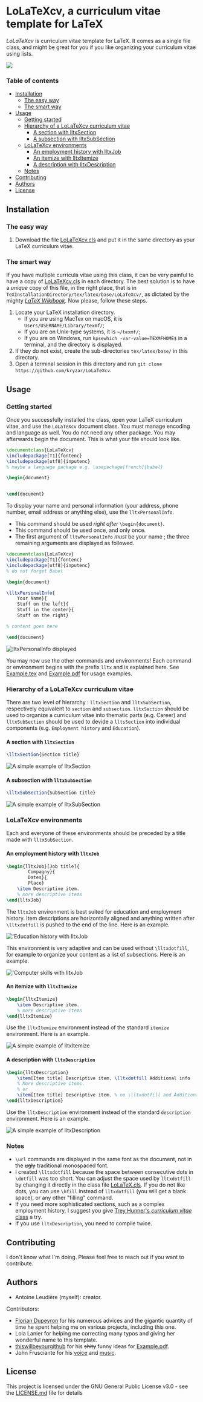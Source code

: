 # LoLaTeXcv, a curriculum vitae template for LaTeX

*LoLaTeXcv* is curriculum vitae template for LaTeX. It comes as a single file
class, and might be great for you if you like organizing your curriculum vitae
using lists.

[![](.images/Overview.png)](Example.pdf)

### Table of contents

* [Installation](#installation)
	* [The easy way](#the-easy-way)
   	* [The smart way](#the-smart-way)
* [Usage](#usage)
	* [Getting started](#getting-started)
   	* [Hierarchy of a LoLaTeXcv curriculum vitae](#hierarchy-of-a-lolatexcv-curriculum-vitae)
		* [A section with lltxSection](#a-section-with-lltxsection)
		* [A subsection with lltxSubSection](#a-subsection-with-lltxsubsection)
	* [LoLaTeXcv environments](#lolatexcv-environments)
		* [An employment history with lltxJob](#an-employment-history-with-lltxjob)
  		* [An itemize with lltxItemize](#an-itemize-with-lltxitemize)
  		* [A description with lltxDescription](#a-description-with-lltxdescription)
	* [Notes](#notes)
* [Contributing](#contributing)
* [Authors](#authors)
* [License](#license)

## Installation

### The easy way

1. Download the file [LoLaTeXcv.cls](LoLaTeXcv.cls) and put it in the same
   directory as your LaTeX curriculum vitae.

### The smart way

If you have multiple curricula vitae using this class, it can be very painful
to have a copy of [LoLaTeXcv.cls](LoLaTeXcv.cls) in each directory. The best
solution is to have a *unique* copy of this file, in the right place, that is
in `TeXInstallationDirectory/tex/latex/base/LoLaTeXcv/`, as dictated by the
mighty [*LaTeX
Wikibook*](https://en.wikibooks.org/wiki/LaTeX/Installing_Extra_Packages#Installing_a_package).
Now please, follow these steps.

1. Locate your LaTeX installation directory.
	- If you are using MacTex on macOS, it is `Users/USERNAME/Library/texmf/`;
	- If you are on Unix-type systems, it is `~/texmf/`;
	- If you are on Windows, run `kpsewhich -var-value=TEXMFHOME$` in a
	  terminal, and the directory is displayed.
2. If they do not exist, create the sub-directories `tex/latex/base/` in this
   directory.
3. Open a terminal session in this directory and run `git clone
   https://github.com/kryzar/LoLaTeXcv`. 

## Usage

### Getting started

Once you successfully installed the class, open your LaTeX curriculum vitae,
and use the `LoLaTeXcv` document class. You must manage encoding and language
as well. You do not need any other package. You may afterwards begin the
document. This is what your file should look like.

```latex
\documentclass{LoLaTeXcv}
\includepackage[T1]{fontenc}
\includepackage[utf8]{inputenc}
% maybe a language package e.g. \usepackage[french]{babel}

\begin{document}


\end{document}
```

To display your name and personal information (your address, phone number,
email address or anything else), use the `lltxPersonalInfo`.
- This command should be used *right after* `\begin{document}`.
- This command should be used once, and only once.
- The first argument of `lltwPersonalInfo` *must* be your name ; the three
  remaining arguments are displayed as followed.

```latex
\documentclass{LoLaTeXcv}
\includepackage[T1]{fontenc}
\includepackage[utf8]{inputenc}
% do not forget Babel

\begin{document}

\lltxPersonalInfo{
	Your Name}{
	Stuff on the left}{
	Stuff in the center}{
	Stuff on the right}

% content goes here

\end{document}
```

![`lltxPersonalInfo` displayed](.images/lltxPersonalInfo.png)

You may now use the other commands and environments! Each command or
environment begins with the prefix `lltx` and is explained here. See
[Example.tex](Example.tex) and [Example.pdf](Example.pdf) for usage examples.

### Hierarchy of a LoLaTeXcv curriculum vitae

There are two level of hierarchy : `lltxSection` and `lltxSubSection`,
respectively equivalent to `section` and `subsection`. `lltxSection` should be
used to organize a curriculum vitae into thematic parts (e.g. Career) and
`lltxSubSection` should be used to devide a `lltsSection` into individual
components (e.g. `Employment history` and `Education`).

#### A section with `lltxSection`

```latex
\lltxSection{Section title}
```

![A simple example of `lltxSection`](.images/lltxSection.png)

#### A subsection with `lltxSubSection`

```latex
\lltxSubSection{SubSection title}
```

![A simple example of `lltxSubSection`](.images/lltxSubSection.png)

### LoLaTeXcv environments

Each and everyone of these environments should be preceded by a title made with
`lltxSubSection`.

#### An employment history with `lltxJob`

```latex
\begin{lltxJob}[Job title]{
		Compagny}{
		Dates}{
		Place}
	\item Descriptive item.
	% more descriptive items
\end{lltxJob}
```

The `lltxJob` environment is best suited for education and employment history.
Item descriptions are horizontally aligned and anything written after
`\lltxdotfill` is pushed to the end of the line. Here is an example.

!['Education history with `lltxJob`](.images/lltxJob1.png)

This environment is very adaptive and can be used without `\lltxdotfill`, for
example to organize your content as a list of subsections. Here is an example.

!['Computer skills with `lltxJob`](.images/lltxJob2.png)

#### An itemize with `lltxItemize`

```latex
\begin{lltxItemize}
	\item Descriptive item.
	% more descriptive items
\end{lltxItemize}
```

Use the `lltxItemize` environment instead of the standard `itemize`
environment. Here is an example.

![A simple example of `lltxItemize`](.images/lltxItemize.png)

#### A description with `lltxDescription`

```latex
\begin{lltxDescription}
	\item[Item title] Descriptive item. \lltxdotfill Additional info
	% More descriptive items.
	% or 
	\item[Item title] Descriptive item. % no \lltxdotfill and Additional info
\end{lltxDescription}
```

Use the `lltxDescription` environment instead of the standard `description`
environment. Here is an example.

![A simple example of `lltxDescription`](.images/lltxDescription.png)

### Notes

- `\url` commands are displayed in the same font as the document, not in the
  ~~ugly~~ traditional monospaced font.
- I created `\lltxdotfill` because the space between consecutive dots in
  `\dotfill` was too short. You can adjust the space used by `lltxdotfill` by
  changing it directly in the class file [LoLaTeX.cls](LoLaTeXcv.cls). If you
  do not like dots, you can use `\hfill` instead of `lltxdotfill` (you will get
  a blank space), or any other "filling" command. 
- If you need more sophisticated sections, such as a complex employment
  history, I suggest you give [Trey Hunner's *curriculum vitae*
  class](https://github.com/treyhunner/resume) a try. 
- If you use `lltxDescription`, you need to compile twice.

## Contributing

I don't know what I'm doing. Please feel free to reach out if you want to
contribute.

## Authors
- Antoine Leudière (myself): creator.

Contributors:
- [Florian Dupeyron](https://github.com/fdmysterious) for his numerous advices
  and the gigantic quantity of time he spent helping me on various projects,
  including this one.
- Lola Lanier for helping me correcting many typos and giving her wonderful
  name to this template.
- [thiswillbeyourgithub](https://github.com/thiswillbeyourgithub) for his
  ~~shity~~ funny ideas for [Example.pdf](Example.pdf).
- John Frusciante for his [voice](https://youtu.be/bFLs9mi6TK0?t=215) and
  [music](https://www.youtube.com/watch?v=-G2n6UqOWIo).

## License

This project is licensed under the GNU General Public License v3.0 - see the
[LICENSE.md](LICENSE.md) file for details
